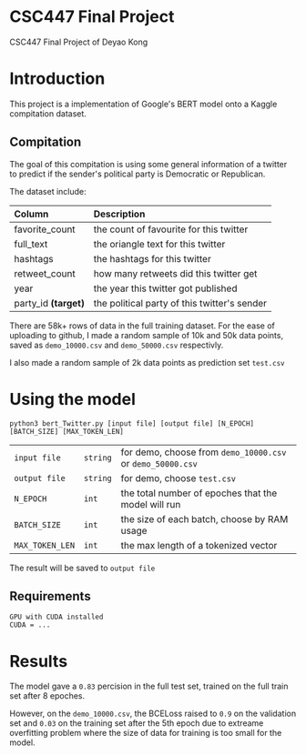 # CSC447 Final Project
 CSC447 Final Project of Deyao Kong

# Introduction
This project is a implementation of Google's BERT model onto a Kaggle compitation dataset.

## Compitation
The goal of this compitation is using some general information of a twitter to predict if the sender's political party is Democratic or Republican.

The dataset include:

| Column        | Description          | 
| :------------- |:------------- |
| favorite_count  | the count of favourite for this twitter | 
| full_text  | the oriangle text for this twitter      | 
| hashtags | the hashtags for this twitter  | 
| retweet_count | how many retweets did this twitter get |
|year| the year this twitter got published |
|party_id **(target)**| the political party of this twitter's sender |

There are 58k+ rows of data in the full training dataset. For the ease of uploading to github, I made a random sample of 10k and 50k data points, saved as `demo_10000.csv` and `demo_50000.csv` respectivly.

I also made a random sample of 2k data points as prediction set `test.csv`

# Using the model

`python3 bert_Twitter.py [input file] [output file] [N_EPOCH] [BATCH_SIZE] [MAX_TOKEN_LEN]`

||||
| ------ | ------ | ------ |
|`input file`|`string`| for demo, choose from `demo_10000.csv` or `demo_50000.csv`|
|`output file`|`string`| for demo, choose `test.csv`|
|`N_EPOCH`| `int`| the total number of epoches that the model will run|
|`BATCH_SIZE`|`int`| the size of each batch, choose by RAM usage|
|`MAX_TOKEN_LEN`| `int` | the max length of a tokenized vector|

The result will be saved to `output file`

## Requirements
    GPU with CUDA installed
    CUDA = ...

# Results
The model gave a `0.83` percision in the full test set, trained on the full train set after 8 epoches.

However, on the `demo_10000.csv`, the BCELoss raised to `0.9` on the validation set and `0.03` on the training set after the 5th epoch due to extreame overfitting problem where the size of data for training is too small for the model.
